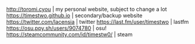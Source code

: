 http://toromi.cyou | my personal website, subject to change a lot
https://timestwo.github.io | secondary/backup website
https://twitter.com/lacensia | twitter
https://last.fm/user/timestwo | lastfm
https://osu.ppy.sh/users/9074780 | osu!
https://steamcommunity.com/id/timestw0/ | steam
